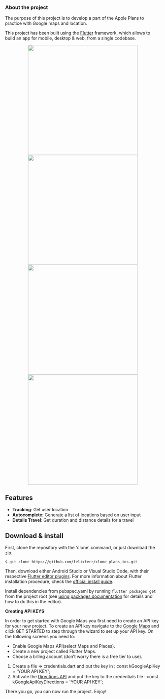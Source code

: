 ### About the project

The purpose of this project is to develop a part of the Apple Plans to practice with Google maps and location.

This project has been built using the [Flutter](https://flutter.io/) framework, which allows to build an app for mobile, desktop & web, from a single codebase.

<p align="center">
  <img src="images/searchBar.png" width="356" hspace="4">
  <img src="images/addressMarker.png" width="356" hspace="4">
  <img src="images/largeView.png" width="356" hspace="4">
  <img src="images/navigation.png" width="356" hspace="4">
</p>

## Features

- **Tracking**: Get user location
- **Autocomplete**: Generate a list of locations based on user input
- **Details Travel**: Get duration and distance  details for a travel

## Download & install

First, clone the repository with the 'clone' command, or just download the zip.

```
$ git clone https://github.com/felixferr/clone_plans_ios.git
```
Then, download either Android Studio or Visual Studio Code, with their respective [Flutter editor plugins](https://flutter.io/get-started/editor/). For more information about Flutter installation procedure, check the [official install guide](https://flutter.io/get-started/install/).

Install dependencies from pubspec.yaml by running `flutter packages get` from the project root (see [using packages documentation](https://flutter.io/using-packages/#adding-a-package-dependency-to-an-app) for details and how to do this in the editor).

**Creating API KEYS**

In order to get started with Google Maps you first need to create an API key for your new project. To create an API key navigate to the [Google Maps](https://cloud.google.com/maps-platform/maps/?&sign=0) and click GET STARTED to step through the wizard to set up your API key.
On the following screens you need to:

- Enable Google Maps API(select Maps and Places).
- Create a new project called Flutter Maps.
- Choose a billing account (don’t worry there is a free tier to use).

1. Create a file => credentials.dart and put the key in : const kGoogleApiKey = 'YOUR API KEY';
2. Activate the [Directions API](https://console.cloud.google.com/marketplace/details/google/directions-backend.googleapis.com) and put the key to the credentials file : const kGoogleApiKeyDirections = 'YOUR API KEY';

There you go, you can now run the project. Enjoy!
